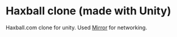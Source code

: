 # Haxball clone (made with Unity)

Haxball.com clone for unity. Used [Mirror](https://assetstore.unity.com/packages/tools/network/mirror-129321) for networking.